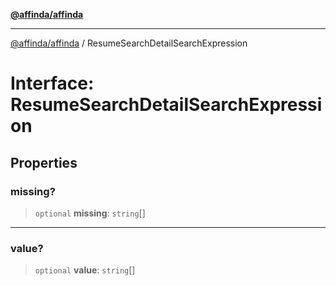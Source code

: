 [**@affinda/affinda**](../README.md)

***

[@affinda/affinda](../globals.md) / ResumeSearchDetailSearchExpression

# Interface: ResumeSearchDetailSearchExpression

## Properties

### missing?

> `optional` **missing**: `string`[]

***

### value?

> `optional` **value**: `string`[]
